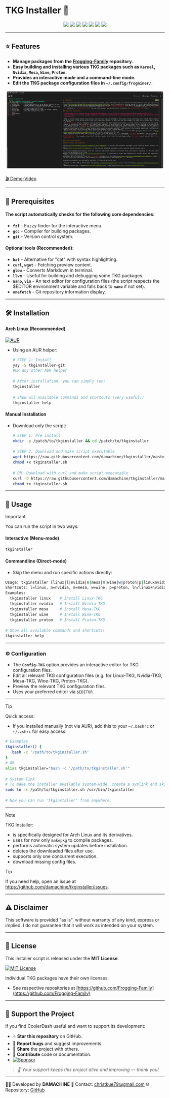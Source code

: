 
# TKG Installer 🐸

<p align="center">
  <a href="https://opensource.org/licenses/MIT"><img src="https://img.shields.io/badge/License-MIT-green.svg"></a>
  <img src="https://img.shields.io/badge/language-bash-blue?logo=gnu-bash">
  <a href="https://archlinux.org/"><img src="https://img.shields.io/badge/platform-arch--linux-blue?logo=arch-linux&logoColor=white"></a>
  <a href="https://aur.archlinux.org/packages/tkginstaller-git"><img src="https://img.shields.io/aur/version/tkginstaller-git?color=1793d1&label=AUR&logo=arch-linux"></a>
  <a href="https://github.com/damachine/tkginstaller/issues"><img src="https://img.shields.io/github/issues/damachine/tkginstaller"></a>
  <a href="https://app.codacy.com/gh/damachine/tkginstaller/dashboard?utm_source=gh&utm_medium=referral&utm_content=&utm_campaign=Badge_grade"><img src="https://app.codacy.com/project/badge/Grade/5736b4b014ca45e1877fc0c75a200c21"></a>
  <a href="https://github.com/sponsors/damachine"><img src="https://img.shields.io/badge/Sponsor-GitHub-blue?logo=github-sponsors"></a>
</p>

---

## ⭐ Features
- **Manage packages from the [Frogging-Family](https://github.com/Frogging-Family) repository.** 
- **Easy building and installing various TKG packages such as `Kernel`, `Nvidia`, `Mesa`, `Wine`, `Proton`.**
- **Provides an interactive mode and a command-line mode.**
- **Edit the TKG package configuration files in `~/.config/frogminer/`.**

<div align="center">
  <img src="images/tkginstaller.png" alt="TKG Installer Screenshot" />
</div>

[🎬 Demo-Video](images/tkginstaller.gif)

---

## 📝 Prerequisites

#### The script automatically checks for the following core dependencies:

- **`fzf`** - Fuzzy finder for the interactive menu.
- **`gcc`** - Compiler for building packages.
- **`git`** - Version control system.

#### Optional tools (Recommended):

- **`bat`** - Alternative for "cat" with syntax highlighting.
- **`curl`, `wget`** - Fetching preview content.
- **`glow`** - Converts Markdown in terminal.
- **`llvm`** - Useful for building and debugging some TKG packages.
- **`nano`, `vim`** - An text editor for configuration files (the script respects the $EDITOR environment variable and falls back to **`nano`** if not set).
- **`onefetch`** - Git repository information display.

---

## 🛠️ Installation

#### Arch Linux (Recommended)

[![AUR](https://img.shields.io/aur/version/tkginstaller-git?color=1793d1&label=AUR&logo=arch-linux)](https://aur.archlinux.org/packages/tkginstaller-git)

- Using an AUR helper:
  
   ```bash
   # STEP 1: Install
   yay -S tkginstaller-git
   #OR any other AUR helper

   # After installation, you can simply run:
   tkginstaller

   # Show all available commands and shortcuts (very useful!)
   tkginstaller help
   ```

#### Manual Installation

- Download only the script:
  
   ```bash
   # STEP 1: Pre install
   mkdir -p /patch/to/tkginstaller && cd /patch/to/tkginstaller

   # STEP 2: Download and make script executable
   wget https://raw.githubusercontent.com/damachine/tkginstaller/master/tkginstaller.sh
   chmod +x tkginstaller.sh

   # OR: Download with curl and make script executable
   curl -O https://raw.githubusercontent.com/damachine/tkginstaller/master/tkginstaller.sh
   chmod +x tkginstaller.sh
   ```

---

## 🚀 Usage

> [!IMPORTANT]
> You can run the script in two ways:

#### Interactive (Menu-mode)
```bash
tkginstaller
```

#### Commandline (Direct-mode)

- Skip the menu and run specific actions directly:

```bash
Usage: tkginstaller [linux|l|nvidia|n|mesa|m|wine|w|proton|p|linuxnvidia|ln|nl|linux+nvidia|config|clean|exit]
Shortcuts: l=linux, n=nvidia, m=mesa, w=wine, p=proton, ln/linux+nvidia=Linux+Nvidia combo
Examples:
  tkginstaller linux    # Install Linux-TKG
  tkginstaller nvidia   # Install Nvidia-TKG
  tkginstaller mesa     # Install Mesa-TKG
  tkginstaller wine     # Install Wine-TKG
  tkginstaller proton   # Install Proton-TKG

# Show all available commands and shortcuts!
tkginstaller help
```

---

### ⚙️ Configuration

- The **`Config-TKG`** option provides an interactive editor for TKG configuration files.
- Edit all relevant TKG configuration files (e.g. for Linux-TKG, Nvidia-TKG, Mesa-TKG, Wine-TKG, Proton-TKG).
- Preview the relevant TKG configuration files.
- Uses your preferred editor via `$EDITOR`.

---

> [!TIP]
> Quick access: 
> - If you installed manually (not via AUR), add this to your `~/.bashrc` or `~/.zshrc` for easy access:

   ```bash
   # Examples
   tkginstaller() {
      bash -c '/path/to/tkginstaller.sh'
   }
   # OR
   alias tkginstaller="bash -c '/path/to/tkginstaller.sh'"

   # System link
   # To make the installer available system-wide, create a symlink and skip alias:
   sudo ln -s /path/to/tkginstaller.sh /usr/bin/tkginstaller

   # Now you can run 'tkginstaller' from anywhere.
   ```

---

> [!NOTE]
> TKG Installer:
> - is specifically designed for Arch Linux and its derivatives.
> - uses for now only `makepkg` to compile packages.
> - performs automatic system updates before installation.
> - deletes the downloaded files after use.
> - supports only one concurrent execution.
> - download missing config files.

> [!TIP]
> If you need help, open an issue at https://github.com/damachine/tkginstaller/issues.

---

## ⚠️ Disclaimer
This software is provided "as is", without warranty of any kind, express or implied.
I do not guarantee that it will work as intended on your system.

---

## 📄 License

This installer script is released under the **MIT License**.

[![MIT License](https://img.shields.io/badge/License-MIT-green.svg)](https://opensource.org/licenses/MIT)

Individual TKG packages have their own licenses:
- See respective repositories at [https://github.com/Frogging-Family](https://github.com/Frogging-Family)

---

## 💝 Support the Project

If you find CoolerDash useful and want to support its development:

- ⭐ **Star this repository** on GitHub.
- 🐛 **Report bugs** and suggest improvements.
- 🔄 **Share** the project with others.
- 📝 **Contribute** code or documentation.
- [![Sponsor](https://img.shields.io/badge/Sponsor-GitHub-blue?logo=github-sponsors)](https://github.com/sponsors/damachine)

> *🙏 Your support keeps this project alive and improving — thank you!.*

---

👨‍💻 Developed by **DAMACHINE** 📧 Contact: christkue79@gmail.com 🌐 Repository: [GitHub](https://github.com/damachine/tkginstaller)
